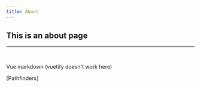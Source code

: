 ```yaml
---
title: About
---
```


<div class="mt-8">
	<h2>This is an about page</h2>
	<hr><br>
	<p>Vue markdown (vuetify doesn't work here)</p>
</div>

<div class="text-center">
	[Pathfinders]
</div>
